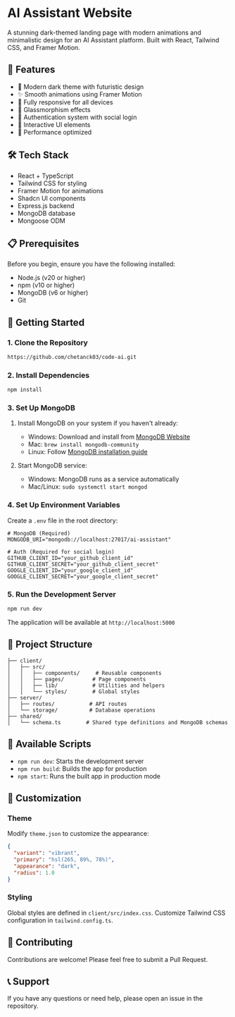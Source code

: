 # AI Assistant Website

A stunning dark-themed landing page with modern animations and minimalistic design for an AI Assistant platform. Built with React, Tailwind CSS, and Framer Motion.

## 🚀 Features

- 🌙 Modern dark theme with futuristic design
- ✨ Smooth animations using Framer Motion
- 📱 Fully responsive for all devices
- 🎨 Glassmorphism effects
- 🔐 Authentication system with social login
- 💫 Interactive UI elements
- 🎯 Performance optimized

## 🛠️ Tech Stack

- React + TypeScript
- Tailwind CSS for styling
- Framer Motion for animations
- Shadcn UI components
- Express.js backend
- MongoDB database
- Mongoose ODM

## 📋 Prerequisites

Before you begin, ensure you have the following installed:
- Node.js (v20 or higher)
- npm (v10 or higher)
- MongoDB (v6 or higher)
- Git

## 🚀 Getting Started

### 1. Clone the Repository

```bash
https://github.com/chetanck03/code-ai.git
```

### 2. Install Dependencies

```bash
npm install
```

### 3. Set Up MongoDB

1. Install MongoDB on your system if you haven't already:
   - Windows: Download and install from [MongoDB Website](https://www.mongodb.com/try/download/community)
   - Mac: `brew install mongodb-community`
   - Linux: Follow [MongoDB installation guide](https://www.mongodb.com/docs/manual/administration/install-on-linux/)

2. Start MongoDB service:
   - Windows: MongoDB runs as a service automatically
   - Mac/Linux: `sudo systemctl start mongod`

### 4. Set Up Environment Variables

Create a `.env` file in the root directory:

```env
# MongoDB (Required)
MONGODB_URI="mongodb://localhost:27017/ai-assistant"

# Auth (Required for social login)
GITHUB_CLIENT_ID="your_github_client_id"
GITHUB_CLIENT_SECRET="your_github_client_secret"
GOOGLE_CLIENT_ID="your_google_client_id"
GOOGLE_CLIENT_SECRET="your_google_client_secret"
```

### 5. Run the Development Server

```bash
npm run dev
```

The application will be available at `http://localhost:5000`

## 📁 Project Structure

```
├── client/
│   ├── src/
│   │   ├── components/     # Reusable components
│   │   ├── pages/         # Page components
│   │   ├── lib/           # Utilities and helpers
│   │   └── styles/        # Global styles
├── server/
│   ├── routes/           # API routes
│   └── storage/          # Database operations
├── shared/
│   └── schema.ts        # Shared type definitions and MongoDB schemas
```

## 🔧 Available Scripts

- `npm run dev`: Starts the development server
- `npm run build`: Builds the app for production
- `npm start`: Runs the built app in production mode

## 🎨 Customization

### Theme

Modify `theme.json` to customize the appearance:

```json
{
  "variant": "vibrant",
  "primary": "hsl(265, 89%, 78%)",
  "appearance": "dark",
  "radius": 1.0
}
```

### Styling

Global styles are defined in `client/src/index.css`. Customize Tailwind CSS configuration in `tailwind.config.ts`.

## 🤝 Contributing

Contributions are welcome! Please feel free to submit a Pull Request.

## 📞 Support

If you have any questions or need help, please open an issue in the repository.
